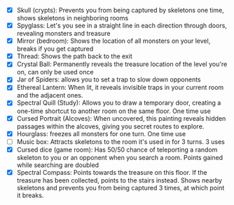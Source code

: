 - [x] Skull (crypts): Prevents you from being captured by skeletons one time,
      shows skeletons in neighboring rooms
- [x] Spyglass: Let's you see in a straight line in each direction through
      doors, revealing monsters and treasure
- [x] Mirror (bedroom): Shows the location of all monsters on your level, breaks
      if you get captured
- [x] Thread: Shows the path back to the exit
- [x] Crystal Ball: Permanently reveals the treasure location of the level
      you're on, can only be used once
- [x] Jar of Spiders: allows you to set a trap to slow down opponents
- [x] Ethereal Lantern: When lit, it reveals invisible traps in your current
      room and the adjacent ones.
- [x] Spectral Quill (Study): Allows you to draw a temporary door, creating a
      one-time shortcut to another room on the same floor. One time use
- [x] Cursed Portrait (Alcoves): When uncovered, this painting reveals hidden
      passages within the alcoves, giving you secret routes to explore.
- [x] Hourglass: freezes all monsters for one turn. One time use
- [ ] Music box: Attracts skeletons to the room it's used in for 3 turns. 3 uses
- [x] Cursed dice (game room): Has 50/50 chance of teleporting a random skeleton
      to you or an opponent when you search a room. Points gained while
      searching are doubled
- [x] Spectral Compass: Points towards the treasure on this floor. If the
      treasure has been collected, points to the stairs instead. Shows nearby
      skeletons and prevents you from being captured 3 times, at which point it
      breaks.
